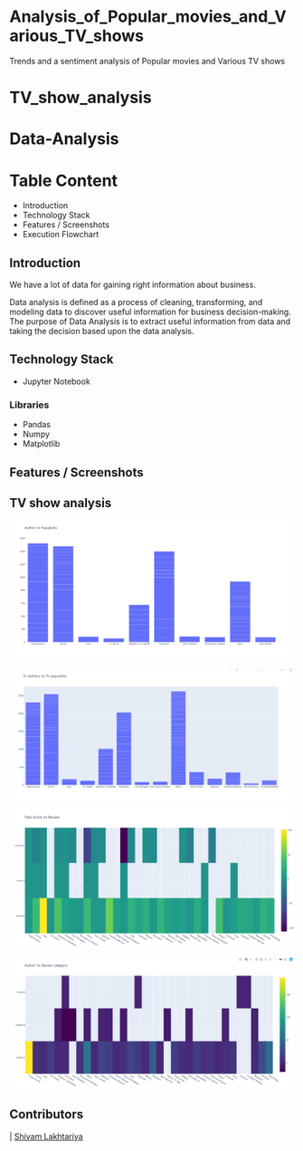 # Analysis_of_Popular_movies_and_Various_TV_shows
Trends and a sentiment analysis of Popular movies and Various TV shows

# TV_show_analysis

# Data-Analysis

# Table Content
- Introduction
- Technology Stack
- Features / Screenshots
- Execution Flowchart

## Introduction
We have a lot of data for gaining right information about business.

Data analysis is defined as a process of cleaning, transforming, and modeling data to discover useful information for business decision-making. The purpose of Data Analysis is to extract useful information from data and taking the decision based upon the data analysis. 


## Technology Stack
- Jupyter Notebook

### Libraries
- Pandas
- Numpy
- Matplotlib


## Features / Screenshots

## TV show analysis

![GitHub Logo](https://github.com/shivamlakhtariya/Analysis_of_Popular_movies_and_Various_TV_shows/blob/master/Image/Author%20Popularity_MOVIE.png)

![GitHub Logo](https://github.com/shivamlakhtariya/Analysis_of_Popular_movies_and_Various_TV_shows/blob/master/Image/Author%20Popularity_TV.png)

![GitHub Logo](https://github.com/shivamlakhtariya/Analysis_of_Popular_movies_and_Various_TV_shows/blob/master/Image/Author%20Review%20Sentiment.png)

![GitHub Logo](https://github.com/shivamlakhtariya/Analysis_of_Popular_movies_and_Various_TV_shows/blob/master/Image/Author%20Review%20Sentiment_TV.png)


## Contributors
                                                                                                            
| [Shivam Lakhtariya](https://github.com/shivamlakhtariya)

